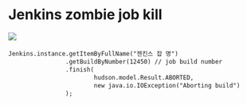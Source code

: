# Jenkins zombie job kill

![](<../../.gitbook/assets/스크린샷 2022-03-11 오후 1.01.04.png>)

```
Jenkins.instance.getItemByFullName("젠킨스 잡 명")
                .getBuildByNumber(12450) // job build number
                .finish(
                        hudson.model.Result.ABORTED,
                        new java.io.IOException("Aborting build")
                );
```
